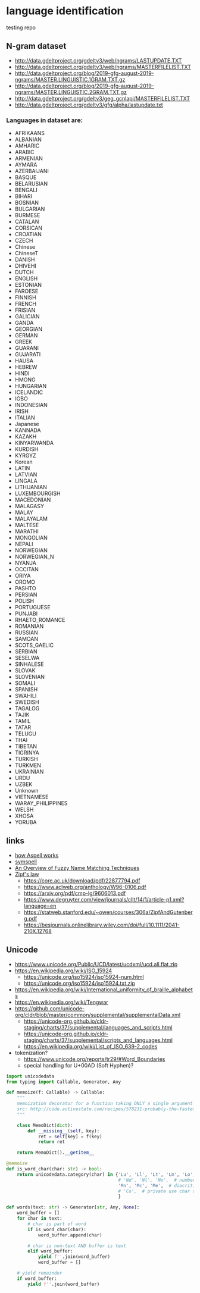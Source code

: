 #   language identification
testing repo


##  N-gram dataset
*   http://data.gdeltproject.org/gdeltv3/web/ngrams/LASTUPDATE.TXT
*   http://data.gdeltproject.org/gdeltv3/web/ngrams/MASTERFILELIST.TXT
*   http://data.gdeltproject.org/blog/2019-gfg-august-2019-ngrams/MASTER.LINGUISTIC.1GRAM.TXT.gz
*   http://data.gdeltproject.org/blog/2019-gfg-august-2019-ngrams/MASTER.LINGUISTIC.2GRAM.TXT.gz
*   http://data.gdeltproject.org/gdeltv3/geg_gcnlapi/MASTERFILELIST.TXT
*   http://data.gdeltproject.org/gdeltv3/gfg/alpha/lastupdate.txt

### Languages in dataset are:
*   AFRIKAANS
*   ALBANIAN
*   AMHARIC
*   ARABIC
*   ARMENIAN
*   AYMARA
*   AZERBAIJANI
*   BASQUE
*   BELARUSIAN
*   BENGALI
*   BIHARI
*   BOSNIAN
*   BULGARIAN
*   BURMESE
*   CATALAN
*   CORSICAN
*   CROATIAN
*   CZECH
*   Chinese
*   ChineseT
*   DANISH
*   DHIVEHI
*   DUTCH
*   ENGLISH
*   ESTONIAN
*   FAROESE
*   FINNISH
*   FRENCH
*   FRISIAN
*   GALICIAN
*   GANDA
*   GEORGIAN
*   GERMAN
*   GREEK
*   GUARANI
*   GUJARATI
*   HAUSA
*   HEBREW
*   HINDI
*   HMONG
*   HUNGARIAN
*   ICELANDIC
*   IGBO
*   INDONESIAN
*   IRISH
*   ITALIAN
*   Japanese
*   KANNADA
*   KAZAKH
*   KINYARWANDA
*   KURDISH
*   KYRGYZ
*   Korean
*   LATIN
*   LATVIAN
*   LINGALA
*   LITHUANIAN
*   LUXEMBOURGISH
*   MACEDONIAN
*   MALAGASY
*   MALAY
*   MALAYALAM
*   MALTESE
*   MARATHI
*   MONGOLIAN
*   NEPALI
*   NORWEGIAN
*   NORWEGIAN_N
*   NYANJA
*   OCCITAN
*   ORIYA
*   OROMO
*   PASHTO
*   PERSIAN
*   POLISH
*   PORTUGUESE
*   PUNJABI
*   RHAETO_ROMANCE
*   ROMANIAN
*   RUSSIAN
*   SAMOAN
*   SCOTS_GAELIC
*   SERBIAN
*   SESELWA
*   SINHALESE
*   SLOVAK
*   SLOVENIAN
*   SOMALI
*   SPANISH
*   SWAHILI
*   SWEDISH
*   TAGALOG
*   TAJIK
*   TAMIL
*   TATAR
*   TELUGU
*   THAI
*   TIBETAN
*   TIGRINYA
*   TURKISH
*   TURKMEN
*   UKRAINIAN
*   URDU
*   UZBEK
*   Unknown
*   VIETNAMESE
*   WARAY_PHILIPPINES
*   WELSH
*   XHOSA
*   YORUBA

##  links
*   [how Aspell works](http://aspell.net/0.50-doc/man-html/8_How.html)
*   [symspell](https://github.com/wolfgarbe/SymSpell#blog-posts-algorithm-benchmarks-applications)
*   [An Overview of Fuzzy Name Matching Techniques](https://www.rosette.com/blog/overview-fuzzy-name-matching-techniques)
*   [Zipf's law](https://en.wikipedia.org/wiki/Zipf's_law)
    *   https://core.ac.uk/download/pdf/22877794.pdf
    *   https://www.aclweb.org/anthology/W96-0106.pdf
    *   https://arxiv.org/pdf/cmp-lg/9606013.pdf
    *   https://www.degruyter.com/view/journals/cllt/14/1/article-p1.xml?language=en
    *   https://statweb.stanford.edu/~owen/courses/306a/ZipfAndGutenberg.pdf
    *   https://besjournals.onlinelibrary.wiley.com/doi/full/10.1111/2041-210X.12768
    

## Unicode
*   https://www.unicode.org/Public/UCD/latest/ucdxml/ucd.all.flat.zip
*   https://en.wikipedia.org/wiki/ISO_15924
    *   https://unicode.org/iso15924/iso15924-num.html
    *   https://unicode.org/iso15924/iso15924.txt.zip
*   https://en.wikipedia.org/wiki/International_uniformity_of_braille_alphabets
*   https://en.wikipedia.org/wiki/Tengwar
*   https://github.com/unicode-org/cldr/blob/master/common/supplemental/supplementalData.xml
    *   https://unicode-org.github.io/cldr-staging/charts/37/supplemental/languages_and_scripts.html
    *   https://unicode-org.github.io/cldr-staging/charts/37/supplemental/scripts_and_languages.html
    *   https://en.wikipedia.org/wiki/List_of_ISO_639-2_codes
*   tokenization?
    *   https://www.unicode.org/reports/tr29/#Word_Boundaries
    *   special handling for U+00AD (Soft Hyphen)?
```python
import unicodedata
from typing import Callable, Generator, Any

def memoize(f: Callable) -> Callable:
    """
    memoization decorator for a function taking ONLY a single argument
    src: http://code.activestate.com/recipes/578231-probably-the-fastest-memoization-decorator-in-the-/
    """

    class MemoDict(dict):
        def __missing__(self, key):
            ret = self[key] = f(key)
            return ret

    return MemoDict().__getitem__

@memoize
def is_word_char(char: str) -> bool:
    return unicodedata.category(char) in {'Lu', 'Ll', 'Lt', 'Lm', 'Lo',  # letters
                                          # 'Nd', 'Nl', 'No',  # numbers
                                          'Mn', 'Mc', 'Me',  # diacritics, etc
                                          # 'Co',  # private use char class
                                          }

def words(text: str) -> Generator[str, Any, None]:
    word_buffer = []
    for char in text:
        # char is part of word
        if is_word_char(char):
            word_buffer.append(char)

        # char is non-text AND buffer is text
        elif word_buffer:
            yield f''.join(word_buffer)
            word_buffer = []

    # yield remainder
    if word_buffer:
        yield f''.join(word_buffer)
```

